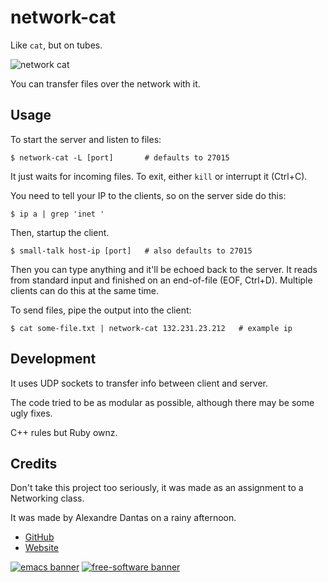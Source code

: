 # network-cat

Like `cat`, but on tubes.

![network cat](http://alexdantas.net/projects/network-cat/images/cat-at-laptop.jpg)

You can transfer files over the network with it.

## Usage

To start the server and listen to files:

    $ network-cat -L [port]       # defaults to 27015

It just waits for incoming files. To exit, either
`kill` or interrupt it (Ctrl+C).

You need to tell your IP to the clients, so on the server side do
this:

    $ ip a | grep 'inet '

Then, startup the client.

    $ small-talk host-ip [port]   # also defaults to 27015

Then you can type anything and it'll be echoed back to the server.
It reads from standard input and finished on an end-of-file
(EOF, Ctrl+D). Multiple clients can do this at the same time.

To send files, pipe the output into the client:

    $ cat some-file.txt | network-cat 132.231.23.212   # example ip

## Development

It uses UDP sockets to transfer info between client and server.

The code tried to be as modular as possible, although there may be some
ugly fixes.

C++ rules but Ruby ownz.

## Credits

Don't take this project too seriously, it was made as an assignment
to a Networking class.

It was made by Alexandre Dantas on a rainy afternoon.

* [GitHub](https://github.com/alexdantas)
* [Website](http://alexdantas.net/)

<!-- Ignore the following if viewing on text mode -->
[![emacs banner](http://badges.alexdantas.net/emacs.png)](http://badges.alexdantas.net/)
[![free-software banner](http://badges.alexdantas.net/free-software.png)](http://badges.alexdantas.net/)
